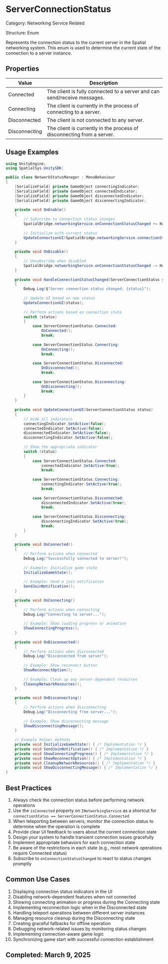 # ServerConnectionStatus

Category: Networking Service Related

Structure: Enum

Represents the connection status to the current server in the Spatial networking system. This enum is used to determine the current state of the connection to a server instance.

## Properties

| Value | Description |
| --- | --- |
| Connected | The client is fully connected to a server and can send/receive messages. |
| Connecting | The client is currently in the process of connecting to a server. |
| Disconnected | The client is not connected to any server. |
| Disconnecting | The client is currently in the process of disconnecting from a server. |

## Usage Examples

```csharp
using UnityEngine;
using SpatialSys.UnitySDK;

public class NetworkStatusManager : MonoBehaviour
{
    [SerializeField] private GameObject connectingIndicator;
    [SerializeField] private GameObject connectedIndicator;
    [SerializeField] private GameObject disconnectedIndicator;
    [SerializeField] private GameObject disconnectingIndicator;
    
    private void OnEnable()
    {
        // Subscribe to connection status changes
        SpatialBridge.networkingService.onConnectionStatusChanged += HandleConnectionStatusChanged;
        
        // Initialize with current status
        UpdateConnectionUI(SpatialBridge.networkingService.connectionStatus);
    }
    
    private void OnDisable()
    {
        // Unsubscribe when disabled
        SpatialBridge.networkingService.onConnectionStatusChanged -= HandleConnectionStatusChanged;
    }
    
    private void HandleConnectionStatusChanged(ServerConnectionStatus status)
    {
        Debug.Log($"Server connection status changed: {status}");
        
        // Update UI based on new status
        UpdateConnectionUI(status);
        
        // Perform actions based on connection state
        switch (status)
        {
            case ServerConnectionStatus.Connected:
                OnConnected();
                break;
                
            case ServerConnectionStatus.Connecting:
                OnConnecting();
                break;
                
            case ServerConnectionStatus.Disconnected:
                OnDisconnected();
                break;
                
            case ServerConnectionStatus.Disconnecting:
                OnDisconnecting();
                break;
        }
    }
    
    private void UpdateConnectionUI(ServerConnectionStatus status)
    {
        // Hide all indicators
        connectingIndicator.SetActive(false);
        connectedIndicator.SetActive(false);
        disconnectedIndicator.SetActive(false);
        disconnectingIndicator.SetActive(false);
        
        // Show the appropriate indicator
        switch (status)
        {
            case ServerConnectionStatus.Connected:
                connectedIndicator.SetActive(true);
                break;
                
            case ServerConnectionStatus.Connecting:
                connectingIndicator.SetActive(true);
                break;
                
            case ServerConnectionStatus.Disconnected:
                disconnectedIndicator.SetActive(true);
                break;
                
            case ServerConnectionStatus.Disconnecting:
                disconnectingIndicator.SetActive(true);
                break;
        }
    }
    
    private void OnConnected()
    {
        // Perform actions when connected
        Debug.Log("Successfully connected to server!");
        
        // Example: Initialize game state
        InitializeGameState();
        
        // Example: Send a join notification
        SendJoinNotification();
    }
    
    private void OnConnecting()
    {
        // Perform actions when connecting
        Debug.Log("Connecting to server...");
        
        // Example: Show loading progress or animation
        ShowConnectingProgress();
    }
    
    private void OnDisconnected()
    {
        // Perform actions when disconnected
        Debug.Log("Disconnected from server");
        
        // Example: Show reconnect button
        ShowReconnectOption();
        
        // Example: Clean up any server-dependent resources
        CleanupNetworkResources();
    }
    
    private void OnDisconnecting()
    {
        // Perform actions when disconnecting
        Debug.Log("Disconnecting from server...");
        
        // Example: Show disconnecting message
        ShowDisconnectingMessage();
    }
    
    // Example helper methods
    private void InitializeGameState() { /* Implementation */ }
    private void SendJoinNotification() { /* Implementation */ }
    private void ShowConnectingProgress() { /* Implementation */ }
    private void ShowReconnectOption() { /* Implementation */ }
    private void CleanupNetworkResources() { /* Implementation */ }
    private void ShowDisconnectingMessage() { /* Implementation */ }
}
```

## Best Practices

1. Always check the connection status before performing network operations
2. Use the `isConnected` property on `INetworkingService` as a shortcut for `connectionStatus == ServerConnectionStatus.Connected`
3. When teleporting between servers, monitor the connection status to determine when the operation is complete
4. Provide clear UI feedback to users about the current connection state
5. Design your system to handle transient connection issues gracefully
6. Implement appropriate behaviors for each connection state
7. Be aware of the restrictions in each state (e.g., most network operations require Connected status)
8. Subscribe to `onConnectionStatusChanged` to react to status changes promptly

## Common Use Cases

1. Displaying connection status indicators in the UI
2. Disabling network-dependent features when not connected
3. Showing connecting animation or progress during the Connecting state
4. Implementing reconnection logic when in the Disconnected state
5. Handling teleport operations between different server instances
6. Managing resource cleanup during the Disconnecting state
7. Creating graceful fallbacks for offline operation
8. Debugging network-related issues by monitoring status changes
9. Implementing connection-aware game logic
10. Synchronizing game start with successful connection establishment

## Completed: March 9, 2025
